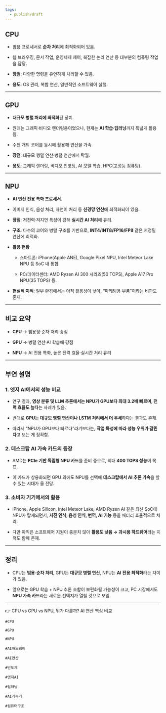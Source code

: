```yaml
---
tags:
  - publish/draft
---
```



## CPU 

- 범용 프로세서로 **순차 처리**에 최적화되어 있음.
    
- 웹 브라우징, 문서 작업, 운영체제 제어, 복잡한 논리 연산 등 대부분의 컴퓨팅 작업을 담당.
    
- **장점**: 다양한 명령을 유연하게 처리할 수 있음.
    
- **용도**: OS 관리, 복합 연산, 일반적인 소프트웨어 실행.
    

---

## GPU

- **대규모 병렬 처리에 최적화**된 장치.
    
- 원래는 그래픽·비디오 렌더링용이었으나, 현재는 **AI 학습·딥러닝**까지 폭넓게 활용됨.
    
- 수천 개의 코어를 동시에 활용해 연산을 가속.
    
- **장점**: 대규모 행렬 연산·병렬 연산에서 탁월.
    
- **용도**: 그래픽 렌더링, 비디오 인코딩, AI 모델 학습, HPC(고성능 컴퓨팅).
    

---

## NPU 

- **AI 연산 전용 특화 프로세서**.
    
- 이미지 인식, 음성 처리, 자연어 처리 등 **신경망 연산**에 최적화되어 있음.
    
- **장점**: 저전력·저지연 특성이 강해 **실시간 AI 처리**에 유리.
    
- **구조**: 다수의 코어와 병렬 구조를 기반으로, **INT4/INT8/FP16/FP8** 같은 저정밀 연산에 최적화.
    
- **활용 현황**
    
    - 스마트폰: iPhone(Apple ANE), Google Pixel NPU, Intel Meteor Lake NPU 등 SoC 내 통합.
        
    - PC/데이터센터: AMD Ryzen AI 300 시리즈(50 TOPS), Apple A17 Pro NPU(35 TOPS) 등.
        
- **현실적 지적**: 일부 환경에서는 아직 활용성이 낮아, “마케팅용 부품”이라는 비판도 존재.
    

---

## 비교 요약

- **CPU** → 범용성·순차 처리 강점
    
- **GPU** → 병렬 연산·AI 학습에 강점
    
- **NPU** → AI 전용 특화, 높은 전력 효율·실시간 처리 유리
    

---

## 부연 설명

### 1. 엣지 AI에서의 성능 비교

- 연구 결과, **영상 분류 및 LLM 추론에서는 NPU가 GPU보다 최대 3.2배 빠르며, 전력 효율도 높다**는 사례가 있음.
    
- 반대로 **GPU는 대규모 행렬 연산이나 LSTM 처리에서 더 우세**하다는 결과도 존재.
    
- 따라서 “NPU가 GPU보다 빠르다”라기보다는, **작업 특성에 따라 성능 우위가 갈린다**고 보는 게 정확함.
    

### 2. 데스크탑 AI 가속 카드의 등장

- AMD는 **PCIe 기반 독립형 NPU 카드**를 준비 중으로, 최대 **400 TOPS 성능**이 목표.
    
- 이 카드가 상용화되면 GPU 외에도 NPU를 선택해 **데스크탑에서 AI 추론 가속**을 할 수 있는 시대가 올 전망.
    

### 3. 소비자 기기에서의 활용

- iPhone, Apple Silicon, Intel Meteor Lake, AMD Ryzen AI 같은 최신 SoC에 NPU가 탑재되면서, **사진 인식, 음성 인식, 번역, AI 기능** 등을 배터리 효율적으로 처리.
    
- 다만 아직은 소프트웨어 지원이 충분치 않아 **활용도 낮음 → 과시용 하드웨어**라는 지적도 함께 존재.
    

---

## 정리

- CPU는 **범용·순차 처리**, GPU는 **대규모 병렬 연산**, NPU는 **AI 전용 최적화**라는 차이가 있음.
    
- 앞으로는 GPU 학습 + NPU 추론 조합이 보편화될 가능성이 크고, PC 시장에서도 **NPU 가속 카드**라는 새로운 선택지가 열릴 것으로 보임.
    

---

👉 
CPU vs GPU vs NPU, 뭐가 다를까? AI 연산 핵심 비교

```
#CPU

#GPU

#NPU

#AI하드웨어

#AI연산

#반도체

#엣지AI

#딥러닝

#AI가속기

#컴퓨터구조
```